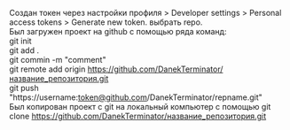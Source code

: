 Создан токен через настройки профиля > Developer settings > Personal access tokens > Generate new token. выбрать repo. <br>
Был загружен проект на github с помощью ряда команд:<br>
git init<br>
git add .<br>
git commin -m "comment"<br>
git remote add origin https://github.com/DanekTerminator/название_репозитория.git <br>
git push "https://username:token@github.com/DanekTerminator/repname.git"<br>
Был копирован проект с git на локальный компьютер с помощью git clone https://github.com/DanekTerminator/название_репозитория.git<br>
